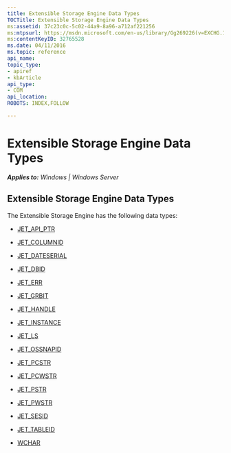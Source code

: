 ```yaml
---
title: Extensible Storage Engine Data Types
TOCTitle: Extensible Storage Engine Data Types
ms:assetid: 37c23c0c-5c02-44a9-8a96-a712af221256
ms:mtpsurl: https://msdn.microsoft.com/en-us/library/Gg269226(v=EXCHG.10)
ms:contentKeyID: 32765528
ms.date: 04/11/2016
ms.topic: reference
api_name: 
topic_type: 
- apiref
- kbArticle
api_type: 
- COM
api_location: 
ROBOTS: INDEX,FOLLOW

---
```


# Extensible Storage Engine Data Types


_**Applies to:** Windows | Windows Server_

## Extensible Storage Engine Data Types

The Extensible Storage Engine has the following data types:

  - [JET_API_PTR](gg269209\(v=exchg.10\).md)

  - [JET_COLUMNID](gg294104\(v=exchg.10\).md)

  - [JET_DATESERIAL](gg269338\(v=exchg.10\).md)

  - [JET_DBID](gg269248\(v=exchg.10\).md)

  - [JET_ERR](gg294092\(v=exchg.10\).md)

  - [JET_GRBIT](gg294066\(v=exchg.10\).md)

  - [JET_HANDLE](gg269217\(v=exchg.10\).md)

  - [JET_INSTANCE](gg294048\(v=exchg.10\).md)

  - [JET_LS](gg269336\(v=exchg.10\).md)

  - [JET_OSSNAPID](gg269325\(v=exchg.10\).md)

  - [JET_PCSTR](gg269254\(v=exchg.10\).md)

  - [JET_PCWSTR](gg294145\(v=exchg.10\).md)

  - [JET_PSTR](gg294056\(v=exchg.10\).md)

  - [JET_PWSTR](gg269271\(v=exchg.10\).md)

  - [JET_SESID](gg269253\(v=exchg.10\).md)

  - [JET_TABLEID](gg269182\(v=exchg.10\).md)

  - [WCHAR](gg269344\(v=exchg.10\).md)

